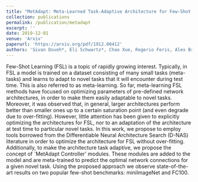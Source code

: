 ```yaml
---
title: "MetAdapt: Meta-Learned Task-Adaptive Architecture for Few-Shot Classification"
collection: publications
permalink: /publication/metadapt
excerpt: ''
date: 2019-12-01
venue: 'Arxiv'
paperurl: 'https://arxiv.org/pdf/1912.00412'
authors: 'Sivan Doveh*, Eli Schwartz*, Chao Xue, Rogerio Feris, Alex Bronstein, Raja Giryes, Leonid Karlinsky'
---
```

Few-Shot Learning (FSL) is a topic of rapidly growing interest. Typically, in FSL a model is trained on a dataset consisting of many small tasks (meta-tasks) and learns to adapt to novel tasks that it will encounter during test time. This is also referred to as meta-learning. So far, meta-learning FSL methods have focused on optimizing parameters of pre-defined network architectures, in order to make them easily adaptable to novel tasks. Moreover, it was observed that, in general, larger architectures perform better than smaller ones up to a certain saturation point (and even degrade due to over-fitting). However, little attention has been given to explicitly optimizing the architectures for FSL, nor to an adaptation of the architecture at test time to particular novel tasks. In this work, we propose to employ tools borrowed from the Differentiable Neural Architecture Search (D-NAS) literature in order to optimize the architecture for FSL without over-fitting. Additionally, to make the architecture task adaptive, we propose the concept of `MetAdapt Controller' modules. These modules are added to the model and are meta-trained to predict the optimal network connections for a given novel task. Using the proposed approach we observe state-of-the-art results on two popular few-shot benchmarks: miniImageNet and FC100.
